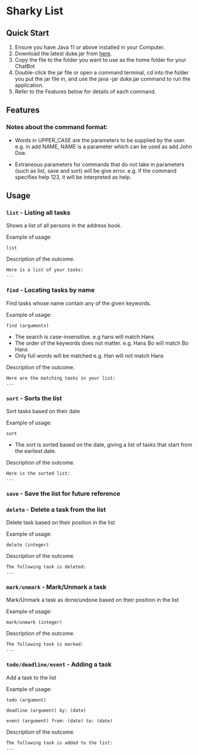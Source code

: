 # Sharky List

## Quick Start
1. Ensure you have Java 11 or above installed in your Computer.
2. Download the latest duke.jar from [here](https://github.com/Blizzeracz/ip/releases/tag/Final).
3. Copy the file to the folder you want to use as the home folder for your ChatBot
4. Double-click the jar file or open a command terminal, cd into the folder you put the jar file in, 
and use the java -jar duke.jar command to run the application.
5. Refer to the Features below for details of each command.

## Features 

### Notes about the command format:

* Words in UPPER_CASE are the parameters to be supplied by the user.
e.g. in add NAME, NAME is a parameter which can be used as add John Doe.

* Extraneous parameters for commands that do not take in parameters (such as list, save and sort) will be give error.
e.g. if the command specifies help 123, it will be interpreted as help.

  

## Usage

### `list` - Listing all tasks

Shows a list of all persons in the address book.

Example of usage: 

`list`



Description of the outcome.

```
Here is a list of your tasks:
...
```

### `find` - Locating tasks by name

Find tasks whose name contain any of the given keywords.


Example of usage:

`find (arguments)`

* The search is case-insensitive. e.g hans will match Hans
* The order of the keywords does not matter. e.g. Hans Bo will match Bo Hans
* Only full words will be matched e.g. Han will not match Hans


Description of the outcome.

```
Here are the matching tasks in your list:
...
```

### `sort` - Sorts the list

Sort tasks based on their date


Example of usage:

`sort`

* The sort is sorted based on the date, giving a list of tasks that start from the earliest date.



Description of the outcome.

```
Here is the sorted list:
...
```

### `save` - Save the list for future reference

### `delete` - Delete a task from the list

Delete task based on their position in the list


Example of usage:

`delete (integer)`

Description of the outcome.

```
The following task is deleted:
...
```

### `mark/unmark` - Mark/Unmark a task

Mark/Unmark a task as done/undone based on their position in the list


Example of usage:

`mark/unmark (integer)`

Description of the outcome.

```
The following task is marked:
...
```

### `todo/deadline/event` - Adding a task

Add a task to the list

Example of usage:

`todo (argument)`

`deadline (argument) by: (date)`

`event (argument) from: (date) to: (date)`



Description of the outcome.

```
The following task is added to the list:
...
```